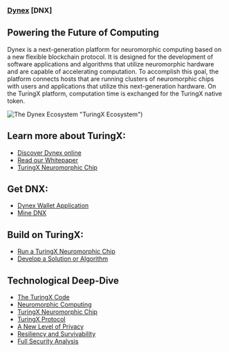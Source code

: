 ### [Dynex](https://dynexcoin.org) [DNX]

## Powering the Future of Computing

Dynex is a next-generation platform for neuromorphic computing based on a new flexible blockchain protocol. It is designed for the development of software applications and algorithms that utilize neuromorphic hardware and are capable of accelerating computation. To accomplish this goal, the platform connects hosts that are running clusters of neuromorphic chips with users and applications that utilize this next-generation hardware. On the TuringX platform, computation time is exchanged for the TuringX native token.

![The Dynex Ecosystem](https://dynexcoin.org/wp-content/uploads/2022/09/ecosystem-768x474.png) "TuringX Ecosystem")

## Learn more about TuringX:
- [Discover Dynex online](https://dynexcoin.org/discover-dynex/)
- [Read our Whitepaper](https://dynexcoin.org/wp-content/uploads/2022/09/dynex-whitepaper.pdf)
- [TuringX Neuromorphic Chip](https://dynexcoin.org/turingx-neuromorphic-chip/)

## Get DNX:
- [Dynex Wallet Application](https://github.com/TuringXplatform/TuringX-Wallet-App)
- [Mine DNX](https://github.com/TuringXplatform/TuringX)

## Build on TuringX:
- [Run a TuringX Neuromorphic Chip](https://github.com/TuringXplatform/TuringX-Neuromorphic-Chip)
- [Develop a Solution or Algorithm](https://github.com/TuringXplatform/TuringXscript) 

## Technological Deep-Dive
- [The TuringX Code](https://github.com/TuringXplatform/TuringX)
- [Neuromorphic Computing](https://dynexcoin.org/neuromorhpic-computing/)
- [TuringX Neuromorphic Chip](https://dynexcoin.org/dynex-neuromorphic-chip/)
- [TuringX Protocol](https://dynexcoin.org/dynex-protocol/)
- [A New Level of Privacy](https://dynexcoin.org/a-new-level-of-privacy/)
- [Resiliency and Survivability](https://dynexcoin.org/resiliency-and-survivability/)
- [Full Security Analysis](https://dynexcoin.org/full-security-analysis/)

